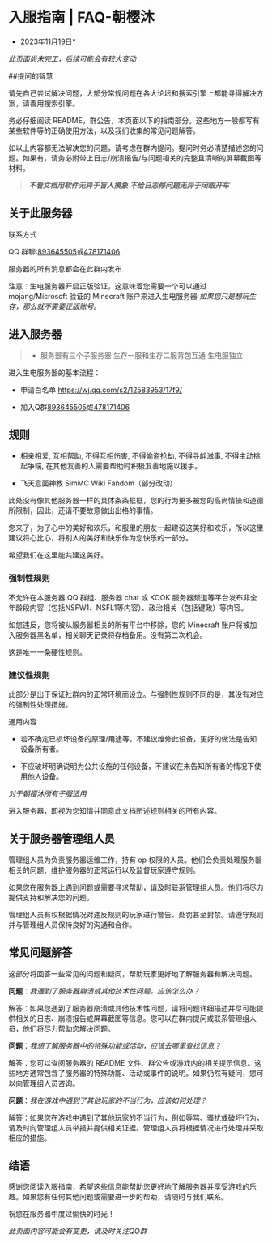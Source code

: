 # 入服指南 | FAQ-朝樱沐

* 2023年11月19日*

*此页面尚未完工，后续可能会有较大变动*

##提问的智慧

请先自己尝试解决问题，大部分常规问题在各大论坛和搜索引擎上都能寻得解决方案，请善用搜索引擎。

务必仔细阅读 README，群公告，本页面以下的指南部分。这些地方一般都写有某些软件等的正确使用方法，以及我们收集的常见问题解答。

如以上内容都无法解决您的问题，请考虑在群内提问。提问时务必清楚描述您的问题。如果有，请务必附带上日志/崩溃报告/与问题相关的完整且清晰的屏幕截图等材料。


>***不看文档用软件无异于盲人摸象***
>***不给日志修问题无异于闭眼开车***

## 关于此服务器

联系方式

QQ 群聊:[893645505](https://qm.qq.com/cgi-bin/qm/qr?k=pWlpFnfg0dY-XLJj2bvYjUXoJOjbMFbJ&jump_from=webapi&authKey=rLqI7AMJ+NGs+987ukQCAMDtslETJzP7Fh4vNQnzR34UABTUGpP/37PMrAJ1PmrW)或[478171406](https://qm.qq.com/cgi-bin/qm/qr?k=8FmqBMwJh5UH1n0P60sAUE0J7ZwjLZMo&jump_from=webapi&authKey=auDSuOH6OQZev+SFL+NIe6N0AGzsAuON6EFHNCzjEw1oG5L2dVOmU4yGRXQkKWb/)

服务器的所有消息都会在此群内发布.

注意：生电服务器开启正版验证，这意味着您需要一个可以通过 mojang/Microsoft 验证的 Minecraft 账户来进入生电服务器 
*如果您只是想玩生存，那么就不需要正版账号。*

## 进入服务器

>- 服务器有三个子服务器
>生存一服和生存二服背包互通  生电服独立






进入生电服务器的基本流程：

- 申请白名单
https://wj.qq.com/s2/12583953/17f9/  

- 加入Q群[893645505](https://qm.qq.com/cgi-bin/qm/qr?k=pWlpFnfg0dY-XLJj2bvYjUXoJOjbMFbJ&jump_from=webapi&authKey=rLqI7AMJ+NGs+987ukQCAMDtslETJzP7Fh4vNQnzR34UABTUGpP/37PMrAJ1PmrW)或[478171406](https://qm.qq.com/cgi-bin/qm/qr?k=8FmqBMwJh5UH1n0P60sAUE0J7ZwjLZMo&jump_from=webapi&authKey=auDSuOH6OQZev+SFL+NIe6N0AGzsAuON6EFHNCzjEw1oG5L2dVOmU4yGRXQkKWb/)




## 规则

- 相亲相爱, 互相帮助, 不得互相伤害, 不得偷盗抢劫, 不得寻衅滋事, 不得主动挑起争端, 在其他友善的人需要帮助时积极友善地施以援手。

- 飞天意面神教 SimMC Wiki Fandom（部分改动）

此处没有像其他服务器一样的具体条条框框，您的行为更多被您的高尚情操和道德所限制，因此，还请不要故意做出出格的事情。

您来了，为了心中的美好和欢乐，和服里的朋友一起建设这美好和欢乐，所以这里建议将心比心，将别人的美好和快乐作为您快乐的一部分。

希望我们在这里能共建这美好。

### 强制性规则

不允许在本服务器 QQ 群组、服务器 chat 或 KOOK 服务器频道等平台发布非全年龄段内容（包括NSFW1、NSFL1等内容）、政治相关（包括键政）等内容。

如您违反，您将被从服务器相关的所有平台中移除，您的 Minecraft 账户将被加入服务器黑名单，相关聊天记录将存档备用。没有第二次机会。

这是唯一一条硬性规则。

### 建议性规则

此部分是出于保证社群内的正常环境而设立。与强制性规则不同的是，其没有对应的强制性处理措施。

通用内容

- 若不确定已损坏设备的原理/用途等，不建议维修此设备，更好的做法是告知设备所有者。

- 不应破坏明确说明为公共设施的任何设备，不建议在未告知所有者的情况下使用他人设备。

*对于朝樱沐所有子服适用*



进入服务器，即视为您知情并同意此文档所述规则相关的所有内容。

## 关于服务器管理组人员

管理组人员为负责服务器运维工作，持有 op 权限的人员。他们会负责处理服务器相关的问题、维护服务器的正常运行以及监督玩家遵守规则。

如果您在服务器上遇到问题或需要寻求帮助，请及时联系管理组人员。他们将尽力提供支持和解决您的问题。

管理组人员有权根据情况对违反规则的玩家进行警告、处罚甚至封禁。请遵守规则并与管理组人员保持良好的沟通和合作。

## 常见问题解答

这部分将回答一些常见的问题和疑问，帮助玩家更好地了解服务器和解决问题。

**问题**：*我遇到了服务器崩溃或其他技术性问题，应该怎么办？*

解答：如果您遇到了服务器崩溃或其他技术性问题，请将问题详细描述并尽可能提供相关的日志、崩溃报告或屏幕截图等信息。您可以在群内提问或联系管理组人员，他们将尽力帮助您解决问题。

**问题**：*我想了解服务器中的特殊功能或活动，应该去哪里查找信息？*

解答：您可以查阅服务器的 README 文件、群公告或游戏内的相关提示信息。这些地方通常包含了服务器的特殊功能、活动或事件的说明。如果仍然有疑问，您可以向管理组人员咨询。

**问题**：*我在游戏中遇到了其他玩家的不当行为，应该如何处理？*

解答：如果您在游戏中遇到了其他玩家的不当行为，例如辱骂、骚扰或破坏行为，请及时向管理组人员举报并提供相关证据。管理组人员将根据情况进行处理并采取相应的措施。

## 结语

感谢您阅读入服指南，希望这些信息能帮助您更好地了解服务器并享受游戏的乐趣。如果您有任何其他问题或需要进一步的帮助，请随时与我们联系。

祝您在服务器中度过愉快的时光！

*此页面内容可能会有变更，请及时关注QQ群*
